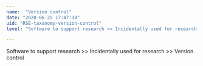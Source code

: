 ```yaml
---
name:  "Version control"
date: "2020-06-25 17:47:38"
uid: "RSE-taxonomy-version-control"
level: "Software to support research >> Incidentally used for research >> Version control"

---
```


Software to support research >> Incidentally used for research >> Version control